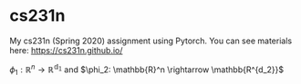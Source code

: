 # cs231n
My cs231n (Spring 2020) assignment using Pytorch. You can see materials here: https://cs231n.github.io/

$\phi_1: \mathbb{R}^n \rightarrow \mathbb{R^{d_1}}$ and $\phi_2: \mathbb{R}^n \rightarrow \mathbb{R^{d_2}}\$
